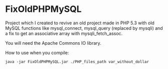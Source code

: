 # FixOldPHPMySQL
Project which I created to revive an old project made in PHP 5.3 with old MySQL functions like mysql_connect, mysql_query (replaced by mysqli) and a fix to get an associative array with mysqli_fetch_assoc. 

You will need the Apache Commons IO library.

How to use when you compile:

`java -jar FixOldPHPMySQL.jar ./PHP_files_path var_without_dollar`
